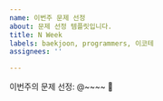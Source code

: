 ```yaml
---
name: 이번주 문제 선정
about: 문제 선정 템플릿입니다.
title: N Week
labels: baekjoon, programmers, 이코테
assignees: ''

---
```


이번주의 문제 선정: @~~~~  👑

[]()

[]()

[]()

[]()

[]()
